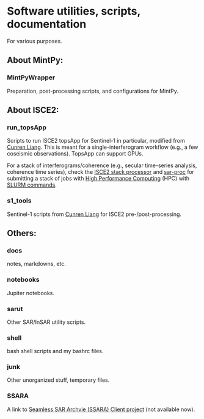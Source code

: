# Software utilities, scripts, documentation

For various purposes.

## About MintPy:

### MintPyWrapper

Preparation, post-processing scripts, and configurations for MintPy.

## About ISCE2:

### run_topsApp

Scripts to run ISCE2 topsApp for Sentinel-1 in particular, modified from [Cunren Liang](https://github.com/CunrenLiang). This is meant for a single-interferogram workflow (e.g., a few coseismic observations). TopsApp can support GPUs.

For a stack of interferograms/coherence (e.g., secular time-series analysis, coherence time series), check the [ISCE2 stack processor](https://github.com/isce-framework/isce2/tree/main/contrib/stack) and [sar-proc](https://github.com/earthdef/sar-proc) for submitting a stack of jobs with [High Performance Computing](https://www.hpc.caltech.edu/resources) (HPC) with [SLURM commands](https://www.hpc.caltech.edu/documentation/slurm-commands).

### s1_tools

Sentinel-1 scripts from [Cunren Liang](https://github.com/CunrenLiang) for ISCE2 pre-/post-processing.


## Others:

### docs

notes, markdowns, etc.

### notebooks

Jupiter notebooks.

### sarut

Other SAR/InSAR utility scripts.

### shell

bash shell scripts and my bashrc files.

### junk

Other unorganized stuff, temporary files.

### SSARA

A link to [Seamless SAR Archvie (SSARA) Client project](https://www.unavco.org/gitlab/unavco_public/ssara_client) (not available now).